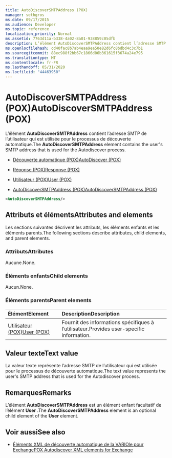 ```yaml
---
title: AutoDiscoverSMTPAddress (POX)
manager: sethgros
ms.date: 09/17/2015
ms.audience: Developer
ms.topic: reference
localization_priority: Normal
ms.assetid: 7763d11a-b338-4a02-8a01-938859c05dfb
description: L’élément AutoDiscoverSMTPAddress contient l’adresse SMTP de l’utilisateur qui est utilisée pour le processus de découverte automatique.
ms.openlocfilehash: cd40fac8b7ab4eaa9ea50e82d6fc8bdbd4c3c7b1
ms.sourcegitcommit: 88ec988f2bb67c1866d06b361615f3674a24e795
ms.translationtype: MT
ms.contentlocale: fr-FR
ms.lasthandoff: 05/31/2020
ms.locfileid: "44463950"
---
```

# <a name="autodiscoversmtpaddress-pox"></a><span data-ttu-id="b59bd-103">AutoDiscoverSMTPAddress (POX)</span><span class="sxs-lookup"><span data-stu-id="b59bd-103">AutoDiscoverSMTPAddress (POX)</span></span>

<span data-ttu-id="b59bd-104">L’élément **AutoDiscoverSMTPAddress** contient l’adresse SMTP de l’utilisateur qui est utilisée pour le processus de découverte automatique.</span><span class="sxs-lookup"><span data-stu-id="b59bd-104">The **AutoDiscoverSMTPAddress** element contains the user's SMTP address that is used for the Autodiscover process.</span></span> 
  
- [<span data-ttu-id="b59bd-105">Découverte automatique (POX)</span><span class="sxs-lookup"><span data-stu-id="b59bd-105">AutoDiscover (POX)</span></span>](autodiscover-pox.md)
  
- [<span data-ttu-id="b59bd-106">Réponse (POX)</span><span class="sxs-lookup"><span data-stu-id="b59bd-106">Response (POX)</span></span>](response-pox.md)
  
- [<span data-ttu-id="b59bd-107">Utilisateur (POX)</span><span class="sxs-lookup"><span data-stu-id="b59bd-107">User (POX)</span></span>](user-pox.md)
  
- [<span data-ttu-id="b59bd-108">AutoDiscoverSMTPAddress (POX)</span><span class="sxs-lookup"><span data-stu-id="b59bd-108">AutoDiscoverSMTPAddress (POX)</span></span>](autodiscoversmtpaddress-pox.md)
  
```XML
<AutoDiscoverSMTPAddress/>
```

## <a name="attributes-and-elements"></a><span data-ttu-id="b59bd-109">Attributs et éléments</span><span class="sxs-lookup"><span data-stu-id="b59bd-109">Attributes and elements</span></span>

<span data-ttu-id="b59bd-110">Les sections suivantes décrivent les attributs, les éléments enfants et les éléments parents.</span><span class="sxs-lookup"><span data-stu-id="b59bd-110">The following sections describe attributes, child elements, and parent elements.</span></span>
  
### <a name="attributes"></a><span data-ttu-id="b59bd-111">Attributs</span><span class="sxs-lookup"><span data-stu-id="b59bd-111">Attributes</span></span>

<span data-ttu-id="b59bd-112">Aucune.</span><span class="sxs-lookup"><span data-stu-id="b59bd-112">None.</span></span>
  
### <a name="child-elements"></a><span data-ttu-id="b59bd-113">Éléments enfants</span><span class="sxs-lookup"><span data-stu-id="b59bd-113">Child elements</span></span>

<span data-ttu-id="b59bd-114">Aucun.</span><span class="sxs-lookup"><span data-stu-id="b59bd-114">None.</span></span>
  
### <a name="parent-elements"></a><span data-ttu-id="b59bd-115">Éléments parents</span><span class="sxs-lookup"><span data-stu-id="b59bd-115">Parent elements</span></span>

|<span data-ttu-id="b59bd-116">**Élément**</span><span class="sxs-lookup"><span data-stu-id="b59bd-116">**Element**</span></span>|<span data-ttu-id="b59bd-117">**Description**</span><span class="sxs-lookup"><span data-stu-id="b59bd-117">**Description**</span></span>|
|:-----|:-----|
|[<span data-ttu-id="b59bd-118">Utilisateur (POX)</span><span class="sxs-lookup"><span data-stu-id="b59bd-118">User (POX)</span></span>](user-pox.md) <br/> |<span data-ttu-id="b59bd-119">Fournit des informations spécifiques à l’utilisateur.</span><span class="sxs-lookup"><span data-stu-id="b59bd-119">Provides user-specific information.</span></span>  <br/> |
   
## <a name="text-value"></a><span data-ttu-id="b59bd-120">Valeur texte</span><span class="sxs-lookup"><span data-stu-id="b59bd-120">Text value</span></span>

<span data-ttu-id="b59bd-121">La valeur texte représente l’adresse SMTP de l’utilisateur qui est utilisée pour le processus de découverte automatique.</span><span class="sxs-lookup"><span data-stu-id="b59bd-121">The text value represents the user's SMTP address that is used for the Autodiscover process.</span></span>
  
## <a name="remarks"></a><span data-ttu-id="b59bd-122">Remarques</span><span class="sxs-lookup"><span data-stu-id="b59bd-122">Remarks</span></span>

<span data-ttu-id="b59bd-123">L’élément **AutoDiscoverSMTPAddress** est un élément enfant facultatif de l’élément **User** .</span><span class="sxs-lookup"><span data-stu-id="b59bd-123">The **AutoDiscoverSMTPAddress** element is an optional child element of the **User** element.</span></span> 
  
## <a name="see-also"></a><span data-ttu-id="b59bd-124">Voir aussi</span><span class="sxs-lookup"><span data-stu-id="b59bd-124">See also</span></span>

- [<span data-ttu-id="b59bd-125">Éléments XML de découverte automatique de la VARIOle pour Exchange</span><span class="sxs-lookup"><span data-stu-id="b59bd-125">POX Autodiscover XML elements for Exchange</span></span>](pox-autodiscover-xml-elements-for-exchange.md)

